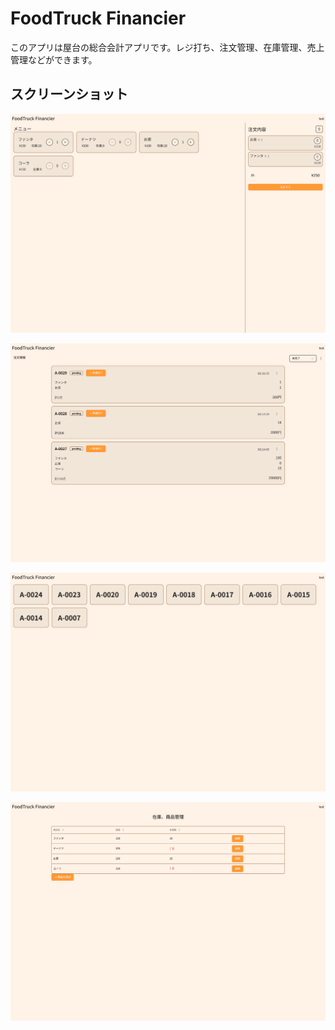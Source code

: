 # FoodTruck Financier

このアプリは屋台の総合会計アプリです。レジ打ち、注文管理、在庫管理、売上管理などができます。

## スクリーンショット

![レジ画面](../src/public/register/menu/1.png)

![注文管理画面](../src/public/register/orders/1.png)

![商品受け取り画面](../src/public/register/recieve/1.png)

![在庫、商品管理画面](../src/public/register/stock/1.png)